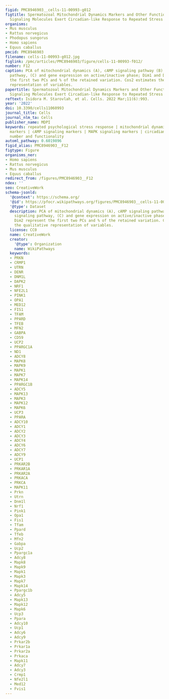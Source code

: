 ```yaml
---
figid: PMC8946903__cells-11-00993-g012
figtitle: Spermatozoal Mitochondrial Dynamics Markers and Other Functionality-Related
  Signaling Molecules Exert Circadian-like Response to Repeated Stress of Whole Organism
organisms:
- Mus musculus
- Rattus norvegicus
- Phodopus sungorus
- Homo sapiens
- Equus caballus
pmcid: PMC8946903
filename: cells-11-00993-g012.jpg
figlink: /pmc/articles/PMC8946903/figure/cells-11-00993-f012/
number: F12
caption: PCA of mitochondrial dynamics (A), cAMP signaling pathway (B), MAPK signaling
  pathway, (C) and gene expression on active/inactive phase; Dim1 and Dim2 represent
  the first two PCs and % of the retained variation. Cos2 estimates the qualitative
  representation of variables.
papertitle: Spermatozoal Mitochondrial Dynamics Markers and Other Functionality-Related
  Signaling Molecules Exert Circadian-like Response to Repeated Stress of Whole Organism.
reftext: Isidora M. Starovlah, et al. Cells. 2022 Mar;11(6):993.
year: '2022'
doi: 10.3390/cells11060993
journal_title: Cells
journal_nlm_ta: Cells
publisher_name: MDPI
keywords: repeated psychological stress response | mitochondrial dynamics and functionality
  markers | cAMP signaling markers | MAPK signaling markers | circadian | spermatozoa
  number and functionality
automl_pathway: 0.6019896
figid_alias: PMC8946903__F12
figtype: Figure
organisms_ner:
- Homo sapiens
- Rattus norvegicus
- Mus musculus
- Equus caballus
redirect_from: /figures/PMC8946903__F12
ndex: ''
seo: CreativeWork
schema-jsonld:
  '@context': https://schema.org/
  '@id': https://pfocr.wikipathways.org/figures/PMC8946903__cells-11-00993-g012.html
  '@type': Dataset
  description: PCA of mitochondrial dynamics (A), cAMP signaling pathway (B), MAPK
    signaling pathway, (C) and gene expression on active/inactive phase; Dim1 and
    Dim2 represent the first two PCs and % of the retained variation. Cos2 estimates
    the qualitative representation of variables.
  license: CC0
  name: CreativeWork
  creator:
    '@type': Organization
    name: WikiPathways
  keywords:
  - PRKN
  - CRMP1
  - UTRN
  - DENR
  - DNM1L
  - DAPK2
  - NRF1
  - NFE2L1
  - PINK1
  - OPA1
  - MED12
  - FIS1
  - TFAM
  - PPARD
  - TFEB
  - MFN2
  - GABPA
  - CD59
  - UCP2
  - PPARGC1A
  - ND1
  - ADCY8
  - MAPK8
  - MAPK9
  - MAPK1
  - MAPK7
  - MAPK14
  - PPARGC1B
  - ADCY5
  - MAPK13
  - MAPK3
  - MAPK12
  - MAPK6
  - UCP3
  - PPARA
  - ADCY10
  - ADCY1
  - ADCY2
  - ADCY3
  - ADCY4
  - ADCY6
  - ADCY7
  - ADCY9
  - UCP1
  - PRKAR2B
  - PRKAR1A
  - PRKAR2A
  - PRKACA
  - PRKCA
  - MAPK11
  - Prkn
  - Utrn
  - Dnm1l
  - Nrf1
  - Pink1
  - Opa1
  - Fis1
  - Tfam
  - Ppard
  - Tfeb
  - Mfn2
  - Gabpa
  - Ucp2
  - Ppargc1a
  - Adcy8
  - Mapk8
  - Mapk9
  - Mapk1
  - Mapk3
  - Mapk7
  - Mapk14
  - Ppargc1b
  - Adcy5
  - Mapk13
  - Mapk12
  - Mapk6
  - Ucp3
  - Ppara
  - Adcy10
  - Ucp1
  - Adcy6
  - Adcy9
  - Prkar2b
  - Prkar1a
  - Prkar2a
  - Prkaca
  - Mapk11
  - Adcy7
  - Adcy3
  - Crmp1
  - Nfe2l1
  - Med12
  - Fvis1
---
```

